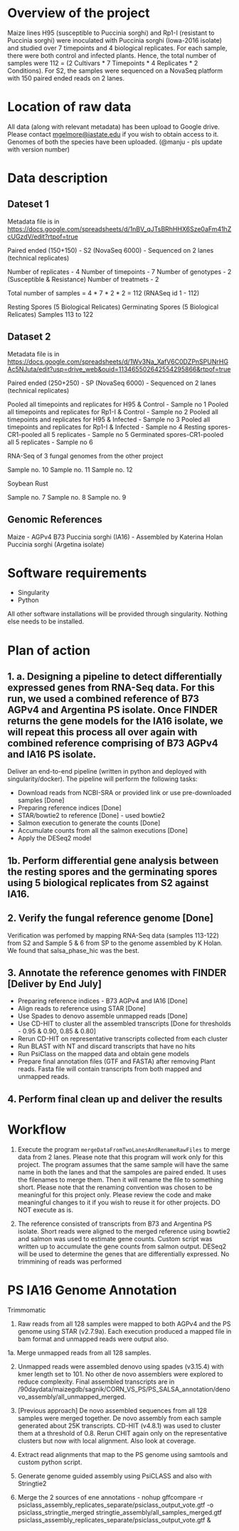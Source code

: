 # Overview of the project

Maize lines H95 (susceptible to Puccinia sorghi) and Rp1-I (resistant to Puccinia sorghi) were inoculated with Puccinia sorghi (Iowa-2016 isolate) and studied over 7 timepoints and 4 biological replicates. For each sample, there were both control and infected plants. Hence, the total number of samples were 112 = (2 Cultivars \* 7 Timepoints \* 4 Replicates \* 2 Conditions). For S2, the samples were sequenced on a NovaSeq platform with 150 paired ended reads on 2 lanes.

# Location of raw data 

All data (along with relevant metadata) has been upload to Google drive. Please contact mgelmore@iastate.edu if you wish to obtain access to it. Genomes of both the species have been uploaded. (@manju - pls update with version number)

# Data description

## Dateset 1

Metadata file is in https://docs.google.com/spreadsheets/d/1nBV_qJTsBRhHHX6Sze0aFm41hZcUGzdV/edit?rtpof=true

Paired ended (150+150) - S2 (NovaSeq 6000) - Sequenced on 2 lanes (technical replicates)

Number of replicates - 4
Number of timepoints - 7
Number of genotypes - 2 (Susceptible & Resistance)
Number of treatmets - 2 

Total number of samples = 4 * 7 * 2 * 2 = 112 (RNASeq id 1 - 112)

Resting Spores (5 Biological Relicates)
Germinating Spores (5 Biological Relicates)
Samples 113 to 122

## Dataset 2

Metadata file is in https://docs.google.com/spreadsheets/d/1Wv3Na_XafV6C0DZPnSPUNrHGAc5NJuta/edit?usp=drive_web&ouid=113465502642554295866&rtpof=true

Paired ended (250+250) - SP (NovaSeq 6000) - Sequenced on 2 lanes (technical replicates)

Pooled all timepoints and replicates for H95 & Control - Sample no 1
Pooled all timepoints and replicates for Rp1-I & Control - Sample no 2
Pooled all timepoints and replicates for H95 & Infected - Sample no 3 
Pooled all timepoints and replicates for Rp1-I & Infected - Sample no 4
Resting spores-CR1-pooled all 5 replicates - Sample no 5
Germinated spores-CR1-pooled all 5 replicates - Sample no 6

RNA-Seq of 3 fungal genomes from the other project

Sample no. 10
Sample no. 11
Sample no. 12

Soybean Rust

Sample no. 7
Sample no. 8
Sample no. 9

## Genomic References

Maize - AGPv4 B73
Puccinia sorghi (IA16) - Assembled by Katerina Holan 
Puccinia sorghi (Argetina isolate)

# Software requirements

* Singularity
* Python

All other software installations will be provided through singularity. Nothing else needs to be installed.

# Plan of action

## 1. a. Designing a pipeline to detect differentially expressed genes from RNA-Seq data. For this run, we used a combined reference of B73 AGPv4 and Argentina PS isolate. Once FINDER returns the gene models for the IA16 isolate, we will repeat this process all over again with combined reference comprising of B73 AGPv4 and IA16 PS isolate.

Deliver an end-to-end pipeline (written in python and deployed with singularity/docker). The pipeline will perform the following tasks:

* Download reads from NCBI-SRA or provided link or use pre-downloaded samples [Done]
* Preparing reference indices [Done]
* STAR/bowtie2 to reference [Done] - used bowtie2
* Salmon execution to generate the counts [Done]
* Accumulate counts from all the salmon executions [Done]
* Apply the DESeq2 model

## 1b. Perform differential gene analysis between the resting spores and the germinating spores using 5 biological replicates from S2 against IA16.

## 2. Verify the fungal reference genome [Done]

Verification was perfomed by mapping RNA-Seq data (samples 113-122) from S2 and Sample 5 & 6 from SP to the genome assembled by K Holan. We found that salsa_phase_hic was the best.

## 3. Annotate the reference genomes with FINDER [Deliver by End July]

* Preparing reference indices - B73 AGPv4 and IA16 [Done]
* Align reads to reference using STAR [Done]
* Use Spades to denovo assemble unmapped reads [Done]
* Use CD-HIT to cluster all the assembled transcripts [Done for thresholds - 0.95 & 0.90, 0.85 & 0.80]
* Rerun CD-HIT on representative transcripts collected from each cluster
* Run BLAST with NT and discard transcripts that have no hits
* Run PsiClass on the mapped data and obtain gene models
* Prepare final annotation files (GTF and FASTA) after removing Plant reads. Fasta file will contain transcripts from both mapped and unmapped reads.

## 4. Perform final clean up and deliver the results


# Workflow

1. Execute the program `mergeDataFromTwoLanesAndRenameRawFiles` to merge data from 2 lanes. Please note that this program will work only for this project. The program assumes that the same sample will have the same name in both the lanes and that the sampoles are paired ended. It uses the filenames to merge them. Then it will rename the file to something short. Please note that the renaming convention was chosen to be meaningful for this project only. Please review the code and make meaningful changes to it if you wish to reuse it for other projects. DO NOT execute as is.

2. The reference consisted of transcripts from B73 and Argentina PS isolate. Short reads were aligned to the merged reference using bowtie2 and salmon was used to estimate gene counts. Custom script was written up to accumulate the gene counts from salmon output. DESeq2 will be used to determine the genes that are differentially expressed. No trimmining of reads was performed

# PS IA16 Genome Annotation

Trimmomatic 

1. Raw reads from all 128 samples were mapped to both AGPv4 and the PS genome using STAR (v2.7.9a). Each execution produced a mapped file in bam format and unmapped reads were output also.

1a. Merge unmapped reads from all 128 samples.

2. Unmapped reads were assembled denovo using spades (v3.15.4) with kmer length set to 101. No other de novo assemblers were explored to reduce complexity. Final assembled transcripts are in /90daydata/maizegdb/sagnik/CORN_VS_PS/PS_SALSA_annotation/denovo_assembly/all_unmapped_merged.

3. [Previous approach] De novo assembled sequences from all 128 samples were merged together. De novo assembly from each sample generated about 25K transcripts. CD-HIT (v4.8.1) was used to cluster them at a threshold of 0.8. Rerun CHIT again only on the representative clusters but now with local alignment. Also look at coverage.

4. Extract read alignments that map to the PS genome using samtools and custom python script.

5. Generate genome guided assembly using PsiCLASS and also with Stringtie2

6. Merge the 2 sources of ene annotations - nohup gffcompare  -r psiclass_assembly_replicates_separate/psiclass_output_vote.gtf -o psiclass_stringtie_merged stringtie_assembly/all_samples_merged.gtf psiclass_assembly_replicates_separate/psiclass_output_vote.gtf &


